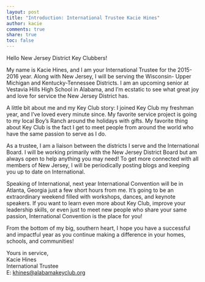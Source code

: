 ```yaml
---
layout: post
title: "Introduction: International Trustee Kacie Hines"
author: kacie
comments: true
share: true
toc: false
---
```


Hello New Jersey District Key Clubbers!
 
My name is Kacie Hines, and I am your International Trustee for the 2015-2016 year. Along with New Jersey, I will be serving the Wisconsin- Upper Michigan and Kentucky-Tennessee Districts. I am an upcoming senior at Vestavia Hills High School in Alabama, and I’m ecstatic to see what great joy and love for service the New Jersey District has.
 
A little bit about me and my Key Club story: I joined Key Club my freshman year, and I’ve loved every minute since. My favorite service project is going to my local Boy’s Ranch around the holidays with gifts. My favorite thing about Key Club is the fact I get to meet people from around the world who have the same passion to serve as I do.
 
As a trustee, I am a liaison between the districts I serve and the International Board. I will be working primarily with the New Jersey District Board but am always open to help anything you may need! To get more connected with all members of New Jersey, I will be periodically posting blogs and keeping you up to date on International.
 
Speaking of International, next year International Convention will be in Atlanta, Georgia just a few short hours from me. It’s going to be an extraordinary weekend filled with workshops, dances, and keynote speakers. If you want to learn even more about Key Club, improve your leadership skills, or even just to meet new people who share your same passion, International Convention is the place for you!

From the bottom of my big, southern heart, I hope you have a successful and impactful year as you continue making a difference in your homes, schools, and communities!
 
Yours in service,<br>
Kacie Hines<br>
International Trustee<br>
E: khines@alabamakeyclub.org
